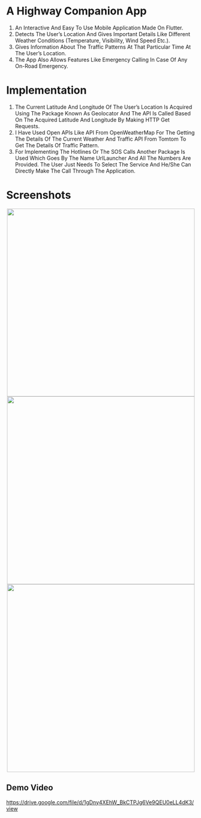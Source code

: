 # A Highway Companion App

1. An Interactive And Easy To Use Mobile Application Made On Flutter.
2. Detects The User’s Location And Gives Important Details Like Different Weather Conditions (Temperature, Visibility, Wind Speed Etc.).
3. Gives Information About The Traffic Patterns At That Particular Time At The User’s Location.
4. The App Also Allows Features Like Emergency Calling In Case Of Any On-Road Emergency.

# Implementation

1. The Current Latitude And Longitude Of The User’s Location Is Acquired Using The Package Known As Geolocator And The API Is Called Based On The Acquired Latitude And Longitude By Making HTTP Get Requests.
2. I Have Used Open APIs Like API From OpenWeatherMap For The Getting The Details Of The Current Weather And Traffic API From Tomtom To Get The Details Of Traffic Pattern.
3. For Implementing The Hotlines Or The SOS Calls Another Package Is Used Which Goes By The Name UrlLauncher And All The Numbers Are Provided. The User Just Needs To Select The Service And He/She Can Directly Make The Call Through The Application.


# Screenshots
<p align="center">
 <img src="https://user-images.githubusercontent.com/60723631/123561725-c3e59980-d7c7-11eb-96f4-571ad1f8c1d0.png" height=500px></img>
 <img src="https://user-images.githubusercontent.com/60723631/123561834-64d45480-d7c8-11eb-84f1-a699e25215b2.png" height=500px></img>
 <img src="https://user-images.githubusercontent.com/60723631/123561867-96e5b680-d7c8-11eb-94d3-a35baba63ad4.png" height=500px></img>
</p>

## Demo Video

https://drive.google.com/file/d/1gDny4XEhW_BkCTPJg6Ve9QEU0eLL4dK3/view
